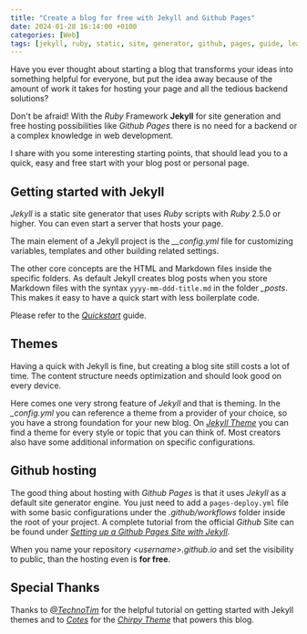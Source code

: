 ```yaml
---
title: "Create a blog for free with Jekyll and Github Pages"
date: 2024-01-28 16:14:00 +0100
categories: [Web]
tags: [jekyll, ruby, static, site, generator, github, pages, guide, learning, setup, programming]
---
```


Have you ever thought about starting a blog that transforms your ideas into something helpful for everyone,
but put the idea away because of the amount of work it takes for hosting your page and all the tedious backend
solutions?

Don't be afraid! With the *Ruby* Framework **Jekyll** for site generation and free hosting possibilities like
*Github Pages* there is no need for a backend or a complex knowledge in web development.

I share with you some interesting starting points, that should lead you to a quick, easy and free start with your 
blog post or personal page.

## Getting started with Jekyll
*Jekyll* is a static site generator that uses *Ruby* scripts with *Ruby* 2.5.0 or higher. You can even start a server that hosts
your page.

The main element of a Jekyll project is the *__config.yml* file for customizing variables, templates and other building related 
settings.

The other core concepts are the HTML and Markdown files inside the specific folders. As default Jekyll creates 
blog posts when you store Markdown files with the syntax ```yyyy-mm-ddd-title.md``` in the folder *_posts*.
This makes it easy to have a quick start with less boilerplate code.

Please refer to the _[Quickstart](https://jekyllrb.com/docs/)_ guide.

## Themes
Having a quick with Jekyll is fine, but creating a blog site still costs a lot of time. The content structure needs optimization and
should look good on every device. 

Here comes one very strong feature of *Jekyll* and that is theming. In the *_config.yml* you can reference a theme from a provider
of your choice, so you have a strong foundation for your new blog. On  _[Jekyll Theme](https://github.com/topics/jekyll-theme)_ you
can find a theme for
every style or topic that you can think of. Most creators also have some additional information on specific configurations.

## Github hosting
The good thing about hosting with *Github Pages* is that it uses *Jekyll* as a default site generator engine. You just need to
add a ```pages-deploy.yml``` file with some basic configurations under the *.github/workflows* folder inside the root of your project.
A complete tutorial from the official *Github* Site can be found under
_[Setting up a Github Pages Site with Jekyll](https://docs.github.com/en/pages/setting-up-a-github-pages-site-with-jekyll)_.

When you name your repository *\<username\>.github.io* and set the visibility to public, than the hosting even is **for free**.

## Special Thanks
Thanks to _[@TechnoTim](https://www.youtube.com/@TechnoTim)_ for the helpful tutorial on getting started with Jekyll themes
and to _[Cotes](https://github.com/cotes2020)_ for the _[Chirpy Theme](https://github.com/cotes2020/jekyll-theme-chirpy)_ that 
powers this blog.